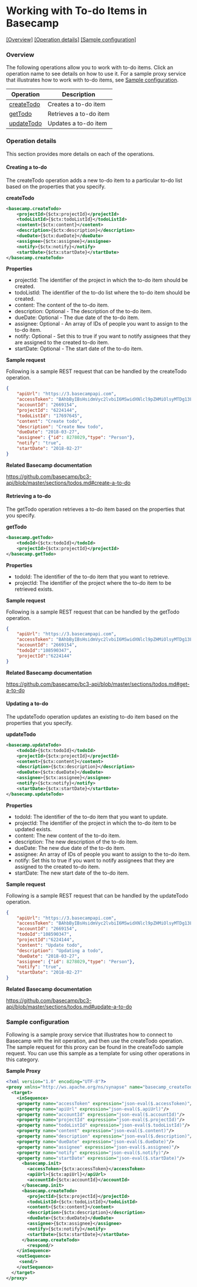 # Working with To-do Items in Basecamp

[[Overview]](#overview)  [[Operation details]](#operation-details)  [[Sample configuration]](#sample-configuration)

### Overview 

The following operations allow you to work with to-do items. Click an operation name to see details on how to use it.
For a sample proxy service that illustrates how to work with to-do items, see [Sample configuration](#sample-configuration).

| Operation        | Description |
| ------------- |-------------|
| [createTodo](#creating-a-to-do)    | Creates a to-do item|
| [getTodo](#retrieving-a-to-do)    | Retrieves a to-do item|
| [updateTodo](#updating-a-to-do)    | Updates a to-do item|

### Operation details

This section provides more details on each of the operations.

#### Creating a to-do
The createTodo operation adds a new to-do item to a particular to-do list based on the properties that you specify.

**createTodo**
```xml
<basecamp.createTodo>
    <projectId>{$ctx:projectId}</projectId>
    <todoListId>{$ctx:todoListId}</todoListId>
    <content>{$ctx:content}</content>
    <description>{$ctx:description}</description>
    <dueDate>{$ctx:dueDate}</dueDate>
    <assignee>{$ctx:assignee}</assignee>
    <notify>{$ctx:notify}</notify>
    <startDate>{$ctx:startDate}</startDate>
</basecamp.createTodo>  
```

**Properties**
* projectId: The identifier of the project in which the to-do item should be created.
* todoListId: The identifier of the to-do list where the to-do item should be created.
* content: The content of the to-do item.
* description: Optional - The description of the to-do item.
* dueDate: Optional - The due date of the to-do item.
* assignee: Optional - An array of IDs of people you want to assign to the to-do item.
* notify: Optional - Set this to true if you want to notify assignees that they are assigned to the created to-do item.
* startDate: Optional - The start date of the to-do item.

**Sample request**

Following is a sample REST request that can be handled by the createTodo operation.

```json
{
    "apiUrl": "https://3.basecampapi.com",
    "accessToken": "BAhbByIBsHsidmVyc2lvbiI6MSwidXNlcl9pZHMiOlsyMTDg13LTA0VDA3OjM2OjMxWiJ9dToJVGltZQ2HmBzAqS77kQ==--1fb2c32e4d904b7960b77d5e81db7c6666dee01c2",
    "accountId": "2669154",
    "projectId": "6224144",
    "todoListId": "17697645",
    "content": "Create todo",
    "description": "Create New todo",
    "dueDate": "2018-03-27",
    "assignee": {"id": 8278029,"type": "Person"},
    "notify": "true",
    "startDate": "2018-02-27"
} 
```

**Related Basecamp documentation**

https://github.com/basecamp/bc3-api/blob/master/sections/todos.md#create-a-to-do

#### Retrieving a to-do

The getTodo operation retrieves a to-do item based on the properties that you specify.

**getTodo**
```xml
<basecamp.getTodo>
    <todoId>{$ctx:todoId}</todoId>
    <projectId>{$ctx:projectId}</projectId>
</basecamp.getTodo> 
```

**Properties**
* todoId: The identifier of the to-do item that you want to retrieve.
* projectId: The identifier of the project where the to-do item to be retrieved exists.

**Sample request**

Following is a sample REST request that can be handled by the getTodo operation.

```json
{
    "apiUrl": "https://3.basecampapi.com",
    "accessToken": "BAhbByIBsHsidmVyc2lvbiI6MSwidXNlcl9pZHMiOlsyMTDg13LTA0VDA3OjM2OjMxWiJ9dToJVGltZQ2HmBzAqS77kQ==--1fb2c32e4d904b7960b77d5e81db7c6666dee01c2",
    "accountId": "2669154",
    "todoId":"108590347",
    "projectId":"6224144"
} 
```

**Related Basecamp documentation**

https://github.com/basecamp/bc3-api/blob/master/sections/todos.md#get-a-to-do

#### Updating a to-do

The updateTodo operation updates an existing to-do item based on the properties that you specify.

**updateTodo**
```xml
<basecamp.updateTodo>
    <todoId>{$ctx:todoId}</todoId>
    <projectId>{$ctx:projectId}</projectId>
    <content>{$ctx:content}</content>
    <description>{$ctx:description}</description>
    <dueDate>{$ctx:dueDate}</dueDate>
    <assignee>{$ctx:assignee}</assignee>
    <notify>{$ctx:notify}</notify>
    <startDate>{$ctx:startDate}</startDate>
</basecamp.updateTodo>   
```

**Properties**
* todoId: The identifier of the to-do item that you want to update.
* projectId: The identifier of the project in which the to-do item to be updated exists.
* content: The new content of the to-do item.
* description: The new description of the to-do item.
* dueDate: The new due date of the to-do item.
* assignee: An array of IDs of people you want to assign to the to-do item.
* notify: Set this to true if you want to notify assignees that they are assigned to the created to-do item.
* startDate: The new start date of the to-do item.

**Sample request**

Following is a sample REST request that can be handled by the updateTodo operation.

```json
{
    "apiUrl": "https://3.basecampapi.com",
    "accessToken": "BAhbByIBsHsidmVyc2lvbiI6MSwidXNlcl9pZHMiOlsyMTDg13LTA0VDA3OjM2OjMxWiJ9dToJVGltZQ2HmBzAqS77kQ==--1fb2c32e4d904b7960b77d5e81db7c6666dee01c2",
    "accountId": "2669154",
    "todoId":"108590347",
    "projectId":"6224144",
    "content": "Update todo",
    "description": "Updating a todo",
    "dueDate": "2018-03-27",
    "assignee": {"id": 8278029,"type": "Person"},
    "notify": "true",
    "startDate": "2018-02-27"
}
```

**Related Basecamp documentation**

https://github.com/basecamp/bc3-api/blob/master/sections/todos.md#update-a-to-do

### Sample configuration

Following is a sample proxy service that illustrates how to connect to Basecamp with the init operation, and then use the createTodo operation. The sample request for this proxy can be found in the createTodo sample request. You can use this sample as a template for using other operations in this category.

**Sample Proxy**
```xml
<?xml version="1.0" encoding="UTF-8"?>
<proxy xmlns="http://ws.apache.org/ns/synapse" name="basecamp_createTodo" transports="https,http" statistics="disable" trace="disable" startOnLoad="true">
  <target>
    <inSequence>
    <property name="accessToken" expression="json-eval($.accessToken)"/>
    <property name="apiUrl" expression="json-eval($.apiUrl)"/>
    <property name="accountId" expression="json-eval($.accountId)"/>
    <property name="projectId" expression="json-eval($.projectId)"/>
    <property name="todoListId" expression="json-eval($.todoListId)"/>
    <property name="content" expression="json-eval($.content)"/>
    <property name="description" expression="json-eval($.description)"/>
    <property name="dueDate" expression="json-eval($.dueDate)"/>
    <property name="assignee" expression="json-eval($.assignee)"/>
    <property name="notify" expression="json-eval($.notify)"/>
    <property name="startDate" expression="json-eval($.startDate)"/>
      <basecamp.init>
        <accessToken>{$ctx:accessToken}</accessToken>
        <apiUrl>{$ctx:apiUrl}</apiUrl>
        <accountId>{$ctx:accountId}</accountId>
      </basecamp.init>     
      <basecamp.createTodo>
        <projectId>{$ctx:projectId}</projectId>
        <todoListId>{$ctx:todoListId}</todoListId>
        <content>{$ctx:content}</content>
        <description>{$ctx:description}</description>
        <dueDate>{$ctx:dueDate}</dueDate>
        <assignee>{$ctx:assignee}</assignee>
        <notify>{$ctx:notify}</notify>
        <startDate>{$ctx:startDate}</startDate>
      </basecamp.createTodo>   
        <respond/>         
    </inSequence>
    <outSequence>
     <send/>
    </outSequence>
  </target>
</proxy> 
```
